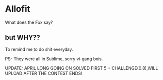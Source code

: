 # Allofit
What does the Fox say?
<h2>but WHY??</h2>
To remind me to do shit everyday.

PS- They were all in Sublime, sorry vi-gang bois.

UPDATE:
APRIL LONG GOING ON
SOLVED FIRST 5 + CHALLENGE(0.8),WILL UPLOAD AFTER THE CONTEST ENDS!
